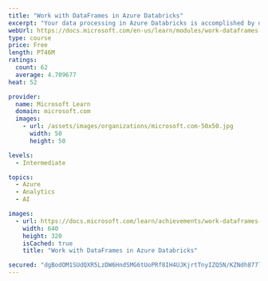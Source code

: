 ```yaml
---
title: "Work with DataFrames in Azure Databricks"
excerpt: "Your data processing in Azure Databricks is accomplished by defining DataFrames to read and process the Data. Learn how to perform data transformations in DataFrames and execute actions to display the transformed data."
webUrl: https://docs.microsoft.com/en-us/learn/modules/work-dataframes-azure-databricks/
type: course
price: Free
length: PT46M
ratings:
  count: 62
  average: 4.709677
heat: 52

provider:
  name: Microsoft Learn
  domain: microsoft.com
  images:
    - url: /assets/images/organizations/microsoft.com-50x50.jpg
      width: 50
      height: 50

levels:
  - Intermediate

topics:
  - Azure
  - Analytics
  - AI

images:
  - url: https://docs.microsoft.com/learn/achievements/work-dataframes-azure-databricks-social.png
    width: 640
    height: 320
    isCached: true
    title: "Work with DataFrames in Azure Databricks"

secured: "dgBodOM1SUdQXR5LzDW6HndSMG6tUoPRf8IH4UJKjrtTnyIZQ5N/KZNdh877lmhYKd29rqtwHNUhZW9SpIszJd9boI0woKpnZaZCPxznBpZGVY5iM98Up75MTcOWZ++yszh5e9wHNOrb0ZD6n3ZbahTfGYUm6ss86h23IESigNcM7Uu55SgsPAXUeXKRaxllUxD+IqLdj1UDszDCy6JF/K0qLiDE1z1yEWbyz/wJL246cSndPGhSSr+Pt33nDi2Qk1anefO1p+qImfQVgIPrjYx/SiFxXWbpB1VrFc4nFYm6h6SWXMeSuGejsodAv3xUZ5bO+0rs7mAPRgBcY1p9MZdc56uDIrRn/0zOhQTRo47RcOq0IBKTFBniY9LdIvNPZaJG4fgVYQIGNQp1Py76Zg==;nfLzBzDV/nLh/h6no5uS4A=="
---
```


